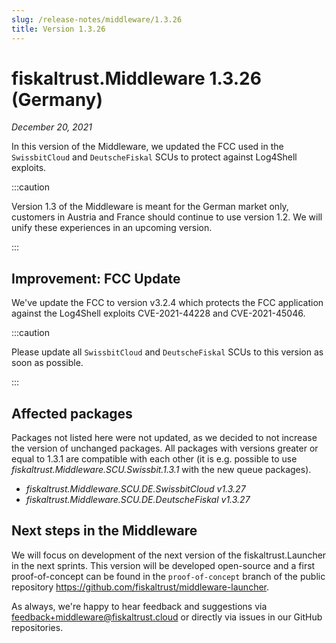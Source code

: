 ```yaml
---
slug: /release-notes/middleware/1.3.26
title: Version 1.3.26
---
```


# fiskaltrust.Middleware 1.3.26 (Germany)
_December 20, 2021_

In this version of the Middleware, we updated the FCC used in the `SwissbitCloud` and `DeutscheFiskal` SCUs to protect against Log4Shell exploits.

:::caution

Version 1.3 of the Middleware is meant for the German market only, customers in Austria and France should continue to use version 1.2. We will unify these experiences in an upcoming version.

:::

## Improvement: FCC Update
We've update the FCC to version v3.2.4 which protects the FCC application against the Log4Shell exploits CVE-2021-44228 and CVE-2021-45046.

:::caution

Please update all `SwissbitCloud` and `DeutscheFiskal` SCUs to this version as soon as possible.

:::

## Affected packages
Packages not listed here were not updated, as we decided to not increase the version of unchanged packages. All packages with versions greater or equal to 1.3.1 are compatible with each other (it is e.g. possible to use _fiskaltrust.Middleware.SCU.Swissbit.1.3.1_ with the new queue packages).

- _fiskaltrust.Middleware.SCU.DE.SwissbitCloud v1.3.27_
- _fiskaltrust.Middleware.SCU.DE.DeutscheFiskal v1.3.27_

## Next steps in the Middleware
We will focus on development of the next version of the fiskaltrust.Launcher in the next sprints.
This version will be developed open-source and a first proof-of-concept can be found in the `proof-of-concept` branch of the public repository https://github.com/fiskaltrust/middleware-launcher.

As always, we're happy to hear feedback and suggestions via [feedback+middleware@fiskaltrust.cloud](mailto:feedback+middleware@fiskaltrust.cloud) or directly via issues in our GitHub repositories.
